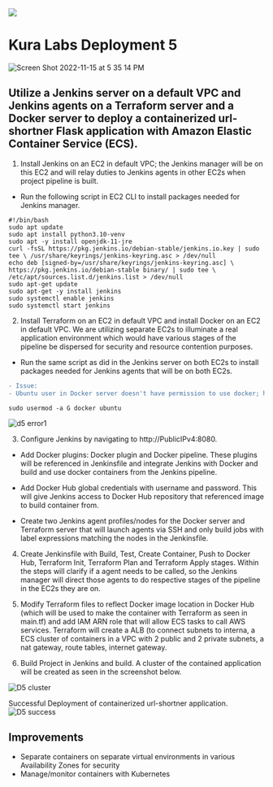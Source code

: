 <img src="https://github.com/kura-labs-org/kuralabs_deployment_1/blob/main/Kuralogo.png">

# Kura Labs Deployment 5
  
![Screen Shot 2022-11-15 at 5 35 14 PM](https://user-images.githubusercontent.com/108698688/202039443-4223f358-9a3c-4252-a58f-4da2764d7e76.png)

## Utilize a Jenkins server on a default VPC and Jenkins agents on a Terraform server and a Docker server to deploy a containerized url-shortner Flask application with Amazon Elastic Container Service (ECS).

1. Install Jenkins on an EC2 in default VPC; the Jenkins manager will be on this EC2 and will relay duties to Jenkins agents in other EC2s when project pipeline is built. 

- Run the following script in EC2 CLI to install packages needed for Jenkins manager.
```
#!/bin/bash
sudo apt update
sudo apt install python3.10-venv
sudo apt -y install openjdk-11-jre
curl -fsSL https://pkg.jenkins.io/debian-stable/jenkins.io.key | sudo tee \ /usr/share/keyrings/jenkins-keyring.asc > /dev/null
echo deb [signed-by=/usr/share/keyrings/jenkins-keyring.asc] \ https://pkg.jenkins.io/debian-stable binary/ | sudo tee \ /etc/apt/sources.list.d/jenkins.list > /dev/null
sudo apt-get update
sudo apt-get -y install jenkins
sudo systemctl enable jenkins
sudo systemctl start jenkins
```

2. Install Terraform on an EC2 in default VPC and install Docker on an EC2 in default VPC. We are utilizing separate EC2s to illuminate a real application environment which would have various stages of the pipeline be dispersed for security and resource contention purposes.

- Run the same script as did in the Jenkins server on both EC2s to install packages needed for Jenkins agents that will be on both EC2s.

```diff
- Issue:
- Ubuntu user in Docker server doesn't have permission to use docker; had to add user to the Docker group and relaunch Docker agent from Jenkins.
```
```
sudo usermod -a G docker ubuntu
```
![d5 error1](https://user-images.githubusercontent.com/108698688/201431779-014cecb7-f80d-49ea-9645-605664cabc91.jpg)

3. Configure Jenkins by navigating to http://PublicIPv4:8080.

- Add Docker plugins: Docker plugin and Docker pipeline. These plugins will be referenced in Jenkinsfile and integrate Jenkins with Docker and build and use docker containers from the Jenkins pipeline.

- Add Docker Hub global credentials with username and password. This will give Jenkins access to Docker Hub repository that referenced image to build container from.

- Create two Jenkins agent profiles/nodes for the Docker server and Terraform server that will launch agents via SSH and only build jobs with label expressions matching the nodes in the Jenkinsfile. 

4. Create Jenkinsfile with Build, Test, Create Container, Push to Docker Hub, Terraform Init, Terraform Plan and Terraform Apply stages. Within the steps will clarify if a agent needs to be called, so the Jenkins manager will direct those agents to do respective stages of the pipeline in the EC2s they are on.

5. Modify Terraform files to reflect Docker image location in Docker Hub (which will be used to make the container with Terraform as seen in main.tf) and add IAM ARN role that will allow ECS tasks to call AWS services. Terraform will create a ALB (to connect subnets to interna, a ECS cluster of containers in a VPC with 2 public and 2 private subnets, a nat gateway, route tables, internet gateway.

6. Build Project in Jenkins and build. A cluster of the contained application will be created as seen in the screenshot below.    

![D5 cluster](https://user-images.githubusercontent.com/108698688/201431751-73fd6fcc-a48d-473d-bbb6-65f45c5f5490.jpg)

Successful Deployment of containerized url-shortner application.
![D5 success](https://user-images.githubusercontent.com/108698688/201431729-25d601e0-fae7-4268-a305-bee8c341038e.jpg)

## Improvements
- Separate containers on separate virtual environments in various Availability Zones for security
- Manage/monitor containers with Kubernetes 

